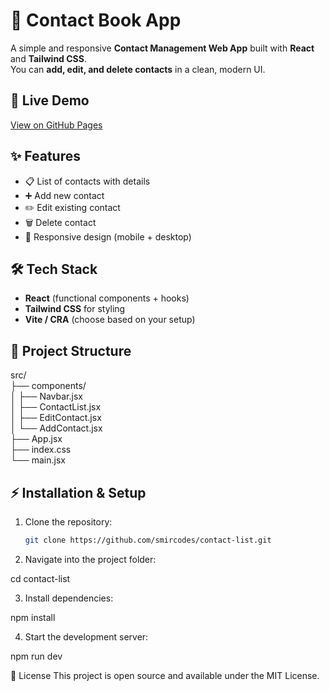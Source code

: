 # 📒 Contact Book App

A simple and responsive **Contact Management Web App** built with **React** and **Tailwind CSS**.  
You can **add, edit, and delete contacts** in a clean, modern UI.

## 🚀 Live Demo
[View on GitHub Pages](https://YOUR_USERNAME.github.io/YOUR_REPO_NAME)

## ✨ Features
- 📋 List of contacts with details
- ➕ Add new contact
- ✏️ Edit existing contact
- 🗑 Delete contact
- 📱 Responsive design (mobile + desktop)

## 🛠 Tech Stack
- **React** (functional components + hooks)
- **Tailwind CSS** for styling
- **Vite / CRA** (choose based on your setup)

## 📂 Project Structure
src/  
├── components/  
│   ├── Navbar.jsx  
│   ├── ContactList.jsx  
│   ├── EditContact.jsx  
│   └── AddContact.jsx  
├── App.jsx  
├── index.css  
└── main.jsx



## ⚡ Installation & Setup
1. Clone the repository:
   ```bash
   git clone https://github.com/smircodes/contact-list.git

2. Navigate into the project folder:

cd contact-list

3. Install dependencies:

npm install

4. Start the development server:

npm run dev

📄 License
This project is open source and available under the MIT License.
